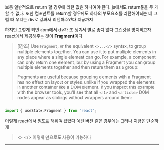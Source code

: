 보통 일반적으로 return 할 경우에 리턴 값은 하나여야 된다.
js에서도 return문을 두 개 할 수 없다.
또한 컴포넌트를 return할 경우에도 하나의 부모요소를 리턴해야되는 데 
그럴 때 우리는 div로 감싸서 리턴해주었다 지금까지 

하지만 그렇게 되면 dom에서 div가 또 생겨서 별로 좋지 않다 
그런것을 방지하고자 react에서 제공해주는 것이 
**Fragment**이다

> [!참조]
> Use `Fragment`, or the equivalent `<>...</>` syntax, to group multiple elements together. You can use it to put multiple elements in any place where a single element can go. For example, a component can only return one element, but by using a Fragment you can group multiple elements together and then return them as a group:
> 
> Fragments are useful because grouping elements with a Fragment has no effect on layout or styles, unlike if you wrapped the elements in another container like a DOM element. If you inspect this example with the browser tools, you’ll see that all `<h1>` and `<article>` DOM nodes appear as siblings without wrappers around them:



```jsx

import { useState,Fragment } from 'react';
```

이렇게 react에서 임포트 해줘야 됬었다
예전 버전 같은 경우에는 
그러나 지금은 단순하게 
> <> </> 
이렇게 만으로도 사용이 가능하다

---

